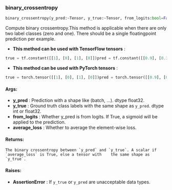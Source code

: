 

### binary_crossentropy
```python
binary_crossentropy(y_pred:~Tensor, y_true:~Tensor, from_logits:bool=False, average_loss:bool=True) -> ~Tensor
```
Compute binary crossentropy.This method is applicable when there are only two label classes (zero and one). There should be a single floatingpoint prediction per example.
* **This method can be used with TensorFlow tensors** : 
```python
true = tf.constant([[1], [0], [1], [0]])pred = tf.constant([[0.9], [0.3], [0.8], [0.1]])b = fe.backend.binary_crossentropy(y_pred=pred, y_true=true)  # 0.197b = fe.backend.binary_crossentropy(y_pred=pred, y_true=true, average_loss=False)  # [0.105, 0.356, 0.223, 0.105]
```
* **This method can be used with PyTorch tensors** : 
```python
true = torch.tensor([[1], [0], [1], [0]])pred = torch.tensor([[0.9], [0.3], [0.8], [0.1]])b = fe.backend.binary_crossentropy(y_pred=pred, y_true=true)  # 0.197b = fe.backend.binary_crossentropy(y_pred=pred, y_true=true, average_loss=False)  # [0.105, 0.356, 0.223, 0.105]
```

#### Args:

* **y_pred** :  Prediction with a shape like (batch, ...). dtype float32.
* **y_true** :  Ground truth class labels with the same shape as `y_pred`. dtype int or float32.
* **from_logits** :  Whether y_pred is from logits. If True, a sigmoid will be applied to the prediction.
* **average_loss** :  Whether to average the element-wise loss.

#### Returns:
    The binary crossentropy between `y_pred` and `y_true`. A scalar if `average_loss` is True, else a tensor with    the same shape as `y_true`.

#### Raises:

* **AssertionError** :  If `y_true` or `y_pred` are unacceptable data types.